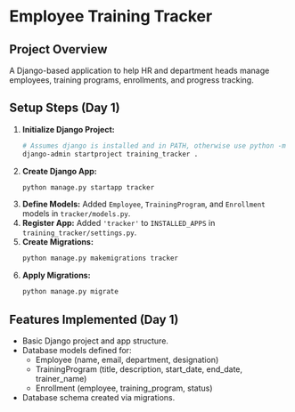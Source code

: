# Employee Training Tracker

## Project Overview

A Django-based application to help HR and department heads manage employees, training programs, enrollments, and progress tracking.

## Setup Steps (Day 1)

1.  **Initialize Django Project:**
    ```bash
    # Assumes django is installed and in PATH, otherwise use python -m django
    django-admin startproject training_tracker .
    ```
2.  **Create Django App:**
    ```bash
    python manage.py startapp tracker
    ```
3.  **Define Models:** Added `Employee`, `TrainingProgram`, and `Enrollment` models in `tracker/models.py`.
4.  **Register App:** Added `'tracker'` to `INSTALLED_APPS` in `training_tracker/settings.py`.
5.  **Create Migrations:**
    ```bash
    python manage.py makemigrations tracker
    ```
6.  **Apply Migrations:**
    ```bash
    python manage.py migrate
    ```

## Features Implemented (Day 1)

*   Basic Django project and app structure.
*   Database models defined for:
    *   Employee (name, email, department, designation)
    *   TrainingProgram (title, description, start_date, end_date, trainer_name)
    *   Enrollment (employee, training_program, status)
*   Database schema created via migrations.
